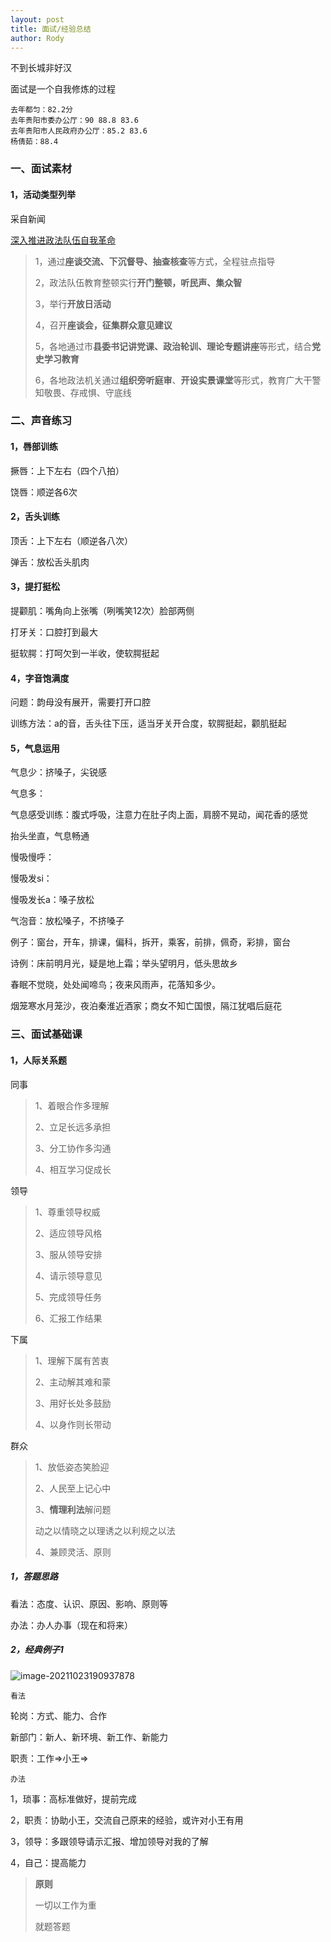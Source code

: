 ```yaml
---
layout: post
title: 面试/经验总结
author: Rody
---
```


不到长城非好汉

面试是一个自我修炼的过程

```
去年都匀：82.2分
去年贵阳市委办公厅：90 88.8 83.6
去年贵阳市人民政府办公厅：85.2 83.6
杨倩茹：88.4
```



### 一、面试素材

#### 1，活动类型列举

采自新闻

[深入推进政法队伍自我革命](http://www.chinanews.com/gn/2021/09-07/9559757.shtml)

>1，通过**座谈交流、下沉督导、抽查核查**等方式，全程驻点指导
>
>2，政法队伍教育整顿实行**开门整顿，听民声、集众智**
>
>3，举行**开放日活动**
>
>4，召开**座谈会，征集群众意见建议**
>
>5，各地通过市**县委书记讲党课、政治轮训、理论专题讲座**等形式，结合**党史学习教育**
>
>6，各地政法机关通过**组织旁听庭审**、**开设实景课堂**等形式，教育广大干警知敬畏、存戒惧、守底线

### 二、声音练习

#### 1，唇部训练

撅唇：上下左右（四个八拍）

饶唇：顺逆各6次

#### 2，舌头训练 

顶舌：上下左右（顺逆各八次）

弹舌：放松舌头肌肉

#### 3，提打挺松

提颧肌：嘴角向上张嘴（咧嘴笑12次）脸部两侧

打牙关：口腔打到最大

挺软腭：打呵欠到一半收，使软腭挺起

#### 4，字音饱满度

问题：韵母没有展开，需要打开口腔

训练方法：a的音，舌头往下压，适当牙关开合度，软腭挺起，颧肌挺起

#### 5，气息运用

气息少：挤嗓子，尖锐感

气息多：

气息感受训练：腹式呼吸，注意力在肚子肉上面，肩膀不晃动，闻花香的感觉

抬头坐直，气息畅通

慢吸慢呼：

慢吸发si：

慢吸发长a：嗓子放松

气泡音：放松嗓子，不挤嗓子

例子：窗台，开车，排课，偏科，拆开，乘客，前排，佩奇，彩排，窗台

诗例：床前明月光，疑是地上霜；举头望明月，低头思故乡

春眠不觉晓，处处闻啼鸟；夜来风雨声，花落知多少。

烟笼寒水月笼沙，夜泊秦淮近酒家；商女不知亡国恨，隔江犹唱后庭花

### 三、面试基础课

#### 1，人际关系题

同事

> 1、着眼合作多理解
>
> 2、立足长远多承担
>
> 3、分工协作多沟通
>
> 4、相互学习促成长

领导

> 1、尊重领导权威
>
> 2、适应领导风格
>
> 3、服从领导安排
>
> 4、请示领导意见
>
> 5、完成领导任务
>
> 6、汇报工作结果

下属

> 1、理解下属有苦衷
>
> 2、主动解其难和蒙
>
> 3、用好长处多鼓励
>
> 4、以身作则长带动

群众

> 1、放低姿态笑脸迎
>
> 2、人民至上记心中
>
> 3、**情理利法**解问题 
>
> 动之以情晓之以理诱之以利规之以法
>
> 4、兼顾灵活、原则

##### 1，答题思路

看法：态度、认识、原因、影响、原则等

办法：办人办事（现在和将来）

##### 2，经典例子1

![image-20211023190937878](C:\Users\Lakers_Champions\AppData\Roaming\Typora\typora-user-images\image-20211023190937878.png)

`看法`

轮岗：方式、能力、合作

新部门：新人、新环境、新工作、新能力

职责：工作=>小王=>

`办法`

1，琐事：高标准做好，提前完成

2，职责：协助小王，交流自己原来的经验，或许对小王有用

3，领导：多跟领导请示汇报、增加领导对我的了解

4，自己：提高能力

> **原则**
>
> 一切以工作为重
>
> 就题答题



